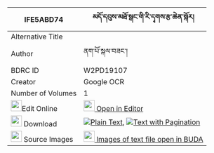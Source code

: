 |IFE5ABD74|མདོ་དབུས་མཐོ་སྒང་གི་རི་དྭགས་རྩ་ཆེན་སྐོར། 
| --- | --- 
|Alternative Title |
|Author| ནག་པོ་སྐལ་བཟང་།
|BDRC ID | W2PD19107
|Creator | Google OCR
|Number of Volumes| 1
|<img width="25" src="https://img.icons8.com/color/25/000000/edit-property.png">Edit Online| [<img width="25" src="https://avatars.githubusercontent.com/u/45091458?s=200&v=4"> Open in Editor](http://editor.openpecha.org/IFE5ABD74)
|<img width="25" src="https://img.icons8.com/fluent/48/000000/download-2.png"/>  Download | [![](https://img.icons8.com/color/20/000000/txt.png)Plain Text](https://github.com/Openpecha/IFE5ABD74/releases/download/v2/do_u_to_gang_gi_ridak_tsachen__plain_IFE5ABD74.zip), [![](https://img.icons8.com/color/20/000000/txt.png)Text with Pagination](https://github.com/Openpecha/IFE5ABD74/releases/download/v2/do_u_to_gang_gi_ridak_tsachen__pages_IFE5ABD74.zip)
|<img width="25" src="https://img.icons8.com/plasticine/100/000000/pictures-folder.png"/>  Source Images | [<img width="25" src="https://library.bdrc.io/icons/BUDA-small.svg"> Images of text file open in BUDA](https://library.bdrc.io/show/bdr:W2PD19107)